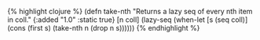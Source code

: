 {% highlight clojure %}
(defn take-nth
  "Returns a lazy seq of every nth item in coll."
  {:added "1.0"
   :static true}
  [n coll]
    (lazy-seq
     (when-let [s (seq coll)]
       (cons (first s) (take-nth n (drop n s))))))
{% endhighlight %}
